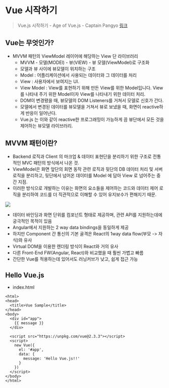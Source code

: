 # Vue 시작하기

> Vue.js 시작하기 - Age of Vue.js - Captain Pangyo [링크](https://www.inflearn.com/course/vue-pwa-vue-js-%EA%B8%B0%EB%B3%B8/)

## Vue는 무엇인가?

* MVVM 패턴의 ViewModel 레이어에 해당하는 View 단 라이브러리
  * MVVM - 모델(MODEl) - 뷰(VIEW) - 뷰 모델(ViewModel)로 구조화
  * 모델과 뷰 사이에 뷰모델이 위치하는 구조
  * Model : 어플리케이션에서 사용되는 데이터와 그 데이터를 처리
  * View : 사용자에서 보여지는 UI.
  * View Model : View를 표현하기 위해 만든 View를 위한 Model입니다. View를 나타내 주기 위한 Model이자 View를 나타내기 위한 데이터 처리.
  * DOM이 변경됐을 때, 뷰모델의 DOM Listeners를 거쳐서 모델로 신호가 간다.
  * 모델에서 변경된 데이터를 뷰모델을 거쳐서 뷰로 보냈을 때, 화면이 reactive하게 반응이 일어난다.
  * Vue.js 는 이와 같이 reactive한 프로그래밍이 가능하게 끔 뷰단에서 모든 것을 제어하는 뷰모델 라이브러리.

## MVVM 패턴이란?
 * Backend 로직과 Client 의 마크업 & 데이터 표현단을 분리하기 위한 구조로 전통적인 MVC 패턴의 방식에서 나온 것.
 * ViewModel은 화면 앞단의 회면 동작 관련 로직과 뒷단의 DB 데이터 처리 및 서버 로직을 분리하고, 뒷단에서 넘어온 데이터를 Model 에 담아 View 로 넘어주는 중간 지점. 
 * 이러한 방식으로 개발하는 이유는 화면의 요소들을 제어하는 코드와 데이터 제어 로직을 분리하여 코드를 더 직관적으로 이해할 수 있어 유지보수가 편해지기 때문.

![](https://github.com/namjunemy/TIL/blob/master/Vue/img/01.PNG?raw=true)



* 데이터 바인딩과 화면 단위를 컴포넌트 형태로 제공하며, 관련 API를 지원하는데에 궁극적인 목적이 있음
* Angular에서 지원하는 2 way data bindings을 동일하게 제공
* 하지만 Component 간 통신의 기본 골격은 React의 1way data flow(부모 -> 자식)와 유사
* Virtual DOM을 이용한 렌더링 방식이 React와 거의 유사
* 다른 Front-End FW(Angular, React)와 비교했을 때 훨씬 가볍고 빠름
* 간단한 Vue를 적용하는데 있어서도 러닝커브가 낮고, 쉽게 접근 가능

## Hello Vue.js

* index.html

```vue
<html>
<head>
  <title>Vue Sample</title>
</head>
<body>
  <div id="app">
    {{ message }}
  </div>

  <script src="https://unpkg.com/vue@2.3.3"></script>
  <script>
    new Vue({
      el: '#app',
      data: {
        message: 'Hello Vue.js!!'
      }
    })
  </script>
</body>
</html>
```
